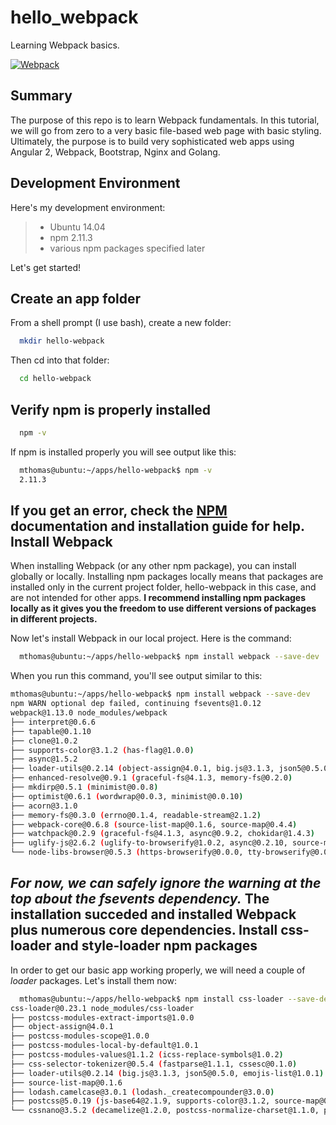 # hello_webpack
Learning Webpack basics.

[![Webpack](https://webpack.github.io/assets/what-is-webpack.png)](https://webpack.github.io/)

Summary
-------
The purpose of this repo is to learn Webpack fundamentals.   In this tutorial, we will go from zero to a very basic file-based web page with basic styling.  Ultimately, the purpose is to build very sophisticated web apps using Angular 2, Webpack, Bootstrap, Nginx and Golang.   

Development Environment
-----------------------

Here's my development environment:
>  * Ubuntu 14.04
>  * npm 2.11.3
>  * various npm packages specified later

Let's get started!

Create an app folder
---------------------
From a shell prompt (I use bash), create a new folder:
~~~bash
  mkdir hello-webpack
~~~
Then cd into that folder:
~~~bash
  cd hello-webpack
~~~
Verify npm is properly installed
--------------------------------
~~~bash
  npm -v
~~~
If npm is installed properly you will see output like this:
~~~bash
  mthomas@ubuntu:~/apps/hello-webpack$ npm -v
  2.11.3
~~~
If you get an error, check the [NPM](https://www.npmjs.com/) documentation and installation guide for help.
Install Webpack
---------------
When installing Webpack (or any other npm package), you can install globally or locally.  Installing npm packages locally means that packages are installed only in the current project folder, hello-webpack in this case, and are not intended for other apps.  **__I recommend installing npm packages locally as it gives you the freedom to use different versions of packages in different projects.__**

Now let's install Webpack in our local project.  Here is the command:
~~~bash
  mthomas@ubuntu:~/apps/hello-webpack$ npm install webpack --save-dev
~~~

When you run this command, you'll see output similar to this:
~~~bash
mthomas@ubuntu:~/apps/hello-webpack$ npm install webpack --save-dev
npm WARN optional dep failed, continuing fsevents@1.0.12
webpack@1.13.0 node_modules/webpack
├── interpret@0.6.6
├── tapable@0.1.10
├── clone@1.0.2
├── supports-color@3.1.2 (has-flag@1.0.0)
├── async@1.5.2
├── loader-utils@0.2.14 (object-assign@4.0.1, big.js@3.1.3, json5@0.5.0, emojis-list@1.0.1)
├── enhanced-resolve@0.9.1 (graceful-fs@4.1.3, memory-fs@0.2.0)
├── mkdirp@0.5.1 (minimist@0.0.8)
├── optimist@0.6.1 (wordwrap@0.0.3, minimist@0.0.10)
├── acorn@3.1.0
├── memory-fs@0.3.0 (errno@0.1.4, readable-stream@2.1.2)
├── webpack-core@0.6.8 (source-list-map@0.1.6, source-map@0.4.4)
├── watchpack@0.2.9 (graceful-fs@4.1.3, async@0.9.2, chokidar@1.4.3)
├── uglify-js@2.6.2 (uglify-to-browserify@1.0.2, async@0.2.10, source-map@0.5.5, yargs@3.10.0)
└── node-libs-browser@0.5.3 (https-browserify@0.0.0, tty-browserify@0.0.0, constants-browserify@0.0.1, path-browserify@0.0.0, os-browserify@0.1.2, string_decoder@0.10.31, process@0.11.2, punycode@1.4.1, querystring-es3@0.2.1, assert@1.3.0, timers-browserify@1.4.2, domain-browser@1.1.7, events@1.1.0, vm-browserify@0.0.4, util@0.10.3, stream-browserify@1.0.0, console-browserify@1.1.0, http-browserify@1.7.0, readable-stream@1.1.14, url@0.10.3, buffer@3.6.0, browserify-zlib@0.1.4, crypto-browserify@3.2.8)
~~~
_For now, we can safely ignore the warning at the top about the fsevents dependency._  The installation succeded and installed Webpack plus numerous core dependencies.
Install css-loader and style-loader npm packages
------------------------------------------------
In order to get our basic app working properly, we will need a couple of _loader_ packages.   Let's install them now:

~~~bash
  mthomas@ubuntu:~/apps/hello-webpack$ npm install css-loader --save-dev
css-loader@0.23.1 node_modules/css-loader
├── postcss-modules-extract-imports@1.0.0
├── object-assign@4.0.1
├── postcss-modules-scope@1.0.0
├── postcss-modules-local-by-default@1.0.1
├── postcss-modules-values@1.1.2 (icss-replace-symbols@1.0.2)
├── css-selector-tokenizer@0.5.4 (fastparse@1.1.1, cssesc@0.1.0)
├── loader-utils@0.2.14 (big.js@3.1.3, json5@0.5.0, emojis-list@1.0.1)
├── source-list-map@0.1.6
├── lodash.camelcase@3.0.1 (lodash._createcompounder@3.0.0)
├── postcss@5.0.19 (js-base64@2.1.9, supports-color@3.1.2, source-map@0.5.5)
└── cssnano@3.5.2 (decamelize@1.2.0, postcss-normalize-charset@1.1.0, postcss-discard-empty@2.1.0, indexes-of@1.0.1, postcss-discard-duplicates@2.0.1, postcss-minify-gradients@1.0.1, postcss-reduce-transforms@1.0.3, postcss-convert-values@2.3.4, postcss-reduce-idents@2.3.0, defined@1.0.0, postcss-merge-rules@2.0.8, postcss-discard-comments@2.0.4, postcss-ordered-values@2.1.0, postcss-value-parser@3.3.0, postcss-minify-font-values@1.0.3, postcss-zindex@2.1.1, postcss-unique-selectors@2.0.2, postcss-minify-params@1.0.4, postcss-merge-longhand@2.0.1, postcss-filter-plugins@2.0.0, postcss-merge-idents@2.1.5, postcss-discard-unused@2.2.1, postcss-calc@5.2.1, postcss-minify-selectors@2.0.4, postcss-normalize-url@3.0.7, postcss-colormin@2.2.0, autoprefixer@6.3.6, postcss-svgo@2.1.3)
~~~


